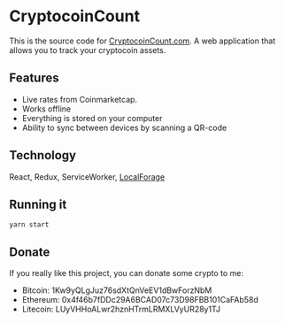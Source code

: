 # CryptocoinCount

This is the source code for [CryptocoinCount.com](https://cryptocoincount.com). A
web application that allows you to track your cryptocoin assets.

## Features

- Live rates from Coinmarketcap.
- Works offline
- Everything is stored on your computer
- Ability to sync between devices by scanning a QR-code

## Technology

React, Redux, ServiceWorker, [LocalForage](https://github.com/localForage/localForage)

## Running it

`yarn start`

## Donate

If you really like this project, you can donate some crypto to me:

- Bitcoin: 1Kw9yQLgJuz76sdXtQnVeEV1dBwForzNbM
- Ethereum: 0x4f46b7fDDc29A6BCAD07c73D98FBB101CaFAb58d
- Litecoin: LUyVHHoALwr2hznHTrmLRMXLVyUR28y1TJ
